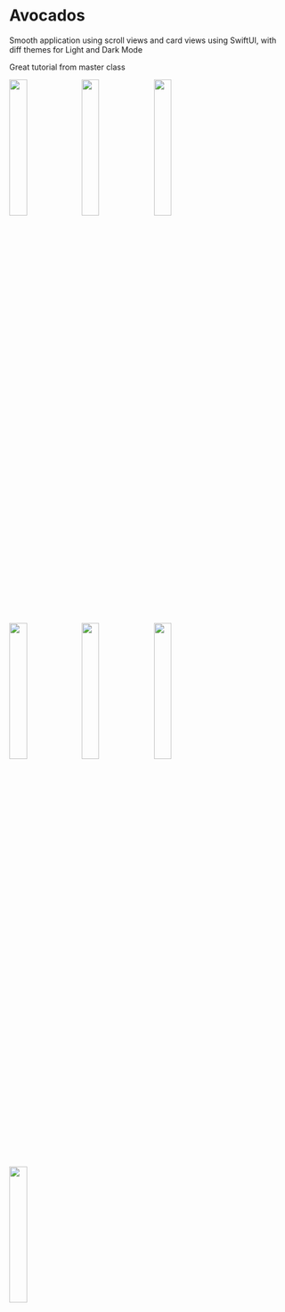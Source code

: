 # Avocados
Smooth application using scroll views and card views using SwiftUI, with diff themes for Light and Dark Mode

Great tutorial from master class


<p float="left">
  <img src="https://user-images.githubusercontent.com/49957509/198587665-91ae2e08-87fa-4e5a-97e0-78dfc84cc369.png" width=25% height=25%>
  <img src="https://user-images.githubusercontent.com/49957509/198587687-bb33fa55-b2e2-427c-a8f0-3207652ddf29.png" width=25% height=25%>
  <img src="https://user-images.githubusercontent.com/49957509/198587692-4060d093-6f25-40e5-a3c5-a3b33432a581.png" width=25% height=25%>
  <img src="https://user-images.githubusercontent.com/49957509/198587700-c71a5717-547d-4941-a3d3-1590340f94ea.png" width=25% height=25%>
  <img src="https://user-images.githubusercontent.com/49957509/198587705-4a5e993b-d294-451e-b4d5-ad992199d507.png" width=25% height=25%>
  <img src="https://user-images.githubusercontent.com/49957509/198587709-d9fd30dd-fcb1-4349-b2b6-07d18bf6f64b.png" width=25% height=25%>
  <img src="https://user-images.githubusercontent.com/49957509/198587713-623b6f58-ac30-451d-b80f-bd03a21226aa.png" width=25% height=25%>
</p>

